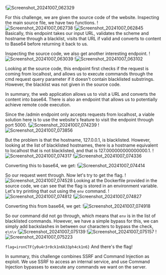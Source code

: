 !![Screenshot_20241007_062329](../../Screenshot_20241007_062329.png)

For this challenge, we are given the source code of the website. Inspecting the main source file, we have two functions.
!![Screenshot_20241007_062738](../../Screenshot_20241007_062738.png)
!![Screenshot_20241007_062845](../../Screenshot_20241007_062845.png)
Basically, this endpoint takes our input URL, validates the scheme and hostname through a blacklist, visits that URL if valid and converts to content to Base64 before returning it back to us.

Inspecting the source code, we also get another interesting endpoint.
!![Screenshot_20241007_063039](../../Screenshot_20241007_063039.png)
!![Screenshot_20241007_063102](../../Screenshot_20241007_063102.png)

Looking at the source code, this endpoint first checks if the request is coming from localhost, and  allows us to execute commands through the cmd request query parameter if it doesn't contain blacklisted substrings. However, the blacklist was not given in the source code.

In summary, the web application allows us to visit a URL and converts the content into base64. There is also an endpoint that allows us to potentially achieve remote code execution. 

Since the /admin endpoint only accepts requests from localhost, a viable solution here is to use the website's feature to visit the endpoint through port 5000.
!![Screenshot_20241007_074239](../../Screenshot_20241007_074239.png)
!![Screenshot_20241007_073856](../../Screenshot_20241007_073856.png)

But the problem is that the hostname, 127.0.0.1, is blacklisted. However, looking at the list of blacklisted hostnames, there is a hostname equivalent to localhost that is not blacklisted, and that is 127.000000000000000.1.
!![Screenshot_20241007_074317](../../Screenshot_20241007_074317.png)
!![Screenshot_20241007_074336](../../Screenshot_20241007_074336.png)

Converting this to base64, we get:
!![Screenshot_20241007_074414](../../Screenshot_20241007_074414.png)

So our request went through. Now let's try to get the flag. 
!![Screenshot_20241007_074528](../../Screenshot_20241007_074528.png)
Looking at the Dockerfile provided in the source code, we can see that the flag is stored in an environment variable. Let's try printing that out using the `env` command.
!![Screenshot_20241007_074812](../../Screenshot_20241007_074812.png)
!![Screenshot_20241007_074827](../../Screenshot_20241007_074827.png)

Converting this from base64, we get:
!![Screenshot_20241007_074918](../../Screenshot_20241007_074918.png)

So our command did not go through, which means that `env` is in the list of blacklisted commands. However, we have a simple bypass for this, we can simply add backslashes in between our characters to bypass the check, `e\n\v`
!![Screenshot_20241007_075139](../../Screenshot_20241007_075139.png)
!![Screenshot_20241007_075157](../../Screenshot_20241007_075157.png)
!![Screenshot_20241007_075223](../../Screenshot_20241007_075223.png)

`flag=ironCTF{y0u4r3r0ck1n6k33ph4ck1n6}`
And there's the flag!

In summary, this challenge combines SSRF and Command Injection as exploit. We use SSRF to access an internal service, and use Command Injection bypasses to execute any commands we want on the server.

